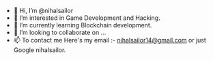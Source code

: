 - 👋 Hi, I’m @nihalsailor
- 👀 I’m interested in Game Development and Hacking.
- 🌱 I’m currently learning Blockchain development.
- 💞️ I’m looking to collaborate on ...
- 📫 To contact me Here's my email :- nihalsailor14@gmail.com or just Google nihalsailor.


<!---
nihalsailor/nihalsailor is a ✨ special ✨ repository because its `README.md` (this file) appears on your GitHub profile.
You can click the Preview link to take a look at your changes.
--->
